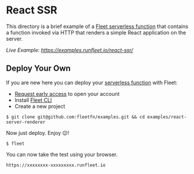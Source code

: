 # React SSR

This directory is a brief example of a [Fleet serverless function](https://fleetfn.com/function) that contains a function invoked via HTTP that renders a simple React application on the server.

_Live Example: https://examples.runfleet.io/react-ssr/_

## Deploy Your Own

If you are new here you can deploy your [serverless function](https://fleetfn.com/function) with Fleet:

- [Request early access](https://fleetfn.com/#request-early-access) to open your account
- Install [Fleet CLI](https://fleetfn.com/docs/fleet-cli.html)
- Create a new project

```shell
$ git clone git@github.com:fleetfn/examples.git && cd examples/react-server-renderer
```

Now just deploy. Enjoy 😉!

```shell
$ fleet
```

You can now take the test using your browser.

```
https://xxxxxxxx-xxxxxxxxx.runfleet.io
```
